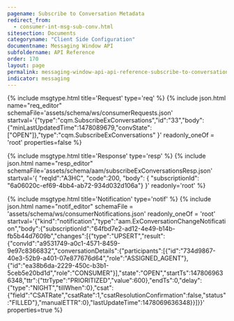 ```yaml
---
pagename: Subscribe to Conversation Metadata
redirect_from:
  - consumer-int-msg-sub-conv.html
sitesection: Documents
categoryname: "Client Side Configuration"
documentname: Messaging Window API
subfoldername: API Reference
order: 170
layout: page
permalink: messaging-window-api-api-reference-subscribe-to-conversation-metadata.html
indicator: messaging
---
```


{% include msgtype.html title='Request' type='req' %}
{% include json.html name="req_editor"
        schemaFile='assets/schema/ws/consumerRequests.json'
	startval='{"type":"cqm.SubscribeExConversations","id":"33","body":{"minLastUpdatedTime":1478089679,"convState":["OPEN"]},"type":"cqm.SubscribeExConversations" }'
        readonly_oneOf = 'root'
	properties=false
	%}

{% include msgtype.html title='Response' type='resp' %}
{% include json.html name="resp_editor"
	schemaFile='assets/schema/aam/subscribeExConversationsResp.json'
	startval='{ "reqId":"A3HC", "code":200, "body": { "subscriptionId": "6a06020c-ef69-4bb4-ab72-934d032d106a"} }'
	readonly='root' %}

{% include msgtype.html title='Notification' type='notif' %}
{% include json.html name="notif_editor"
	schemaFile = 'assets/schema/ws/consumerNotifications.json'
        readonly_oneOf = 'root'
	startval='{"kind":"notification","type":"aam.ExConversationChangeNotification","body":{"subscriptionId":"64fbd7e2-ad12-4e49-b14b-fb5b44d7609b","changes":[{"type":"UPSERT","result":{"convId":"a9531749-a0c1-4571-8459-9e97c8366832","conversationDetails":{"participants":[{"id":"734d9867-40e3-52b9-a401-07e877676d64","role":"ASSIGNED_AGENT"},{"id":"ea38b6da-2229-450c-b3b1-5ceb5e20bd1d","role":"CONSUMER"}],"state":"OPEN","startTs":1478069636348,"ttr":{"ttrType":"PRIORITIZED","value":600},"endTs":0,"delay":{"type":"NIGHT","tillWhen":0},"csat":{"field":"CSATRate","csatRate":1,"csatResolutionConfirmation":false,"status":"FILLED"},"manualETTR":0},"lastUpdateTime":1478069636348}}]}}'
	properties=true %}